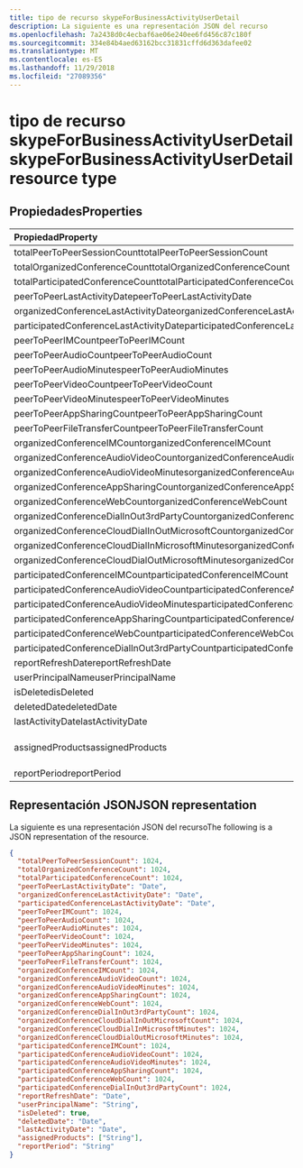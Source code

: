 ```yaml
---
title: tipo de recurso skypeForBusinessActivityUserDetail
description: La siguiente es una representación JSON del recurso
ms.openlocfilehash: 7a2438d0c4ecbaf6ae06e240ee6fd456c87c180f
ms.sourcegitcommit: 334e84b4aed63162bcc31831cffd6d363dafee02
ms.translationtype: MT
ms.contentlocale: es-ES
ms.lasthandoff: 11/29/2018
ms.locfileid: "27089356"
---
```

# <a name="skypeforbusinessactivityuserdetail-resource-type"></a><span data-ttu-id="9d471-103">tipo de recurso skypeForBusinessActivityUserDetail</span><span class="sxs-lookup"><span data-stu-id="9d471-103">skypeForBusinessActivityUserDetail resource type</span></span>

## <a name="properties"></a><span data-ttu-id="9d471-104">Propiedades</span><span class="sxs-lookup"><span data-stu-id="9d471-104">Properties</span></span>

| <span data-ttu-id="9d471-105">Propiedad</span><span class="sxs-lookup"><span data-stu-id="9d471-105">Property</span></span>                                 | <span data-ttu-id="9d471-106">Tipo</span><span class="sxs-lookup"><span data-stu-id="9d471-106">Type</span></span>              |
| :--------------------------------------- | :---------------- |
| <span data-ttu-id="9d471-107">totalPeerToPeerSessionCount</span><span class="sxs-lookup"><span data-stu-id="9d471-107">totalPeerToPeerSessionCount</span></span>              | <span data-ttu-id="9d471-108">Int64</span><span class="sxs-lookup"><span data-stu-id="9d471-108">Int64</span></span>             |
| <span data-ttu-id="9d471-109">totalOrganizedConferenceCount</span><span class="sxs-lookup"><span data-stu-id="9d471-109">totalOrganizedConferenceCount</span></span>            | <span data-ttu-id="9d471-110">Int64</span><span class="sxs-lookup"><span data-stu-id="9d471-110">Int64</span></span>             |
| <span data-ttu-id="9d471-111">totalParticipatedConferenceCount</span><span class="sxs-lookup"><span data-stu-id="9d471-111">totalParticipatedConferenceCount</span></span>         | <span data-ttu-id="9d471-112">Int64</span><span class="sxs-lookup"><span data-stu-id="9d471-112">Int64</span></span>             |
| <span data-ttu-id="9d471-113">peerToPeerLastActivityDate</span><span class="sxs-lookup"><span data-stu-id="9d471-113">peerToPeerLastActivityDate</span></span>               | <span data-ttu-id="9d471-114">Fecha</span><span class="sxs-lookup"><span data-stu-id="9d471-114">Date</span></span>              |
| <span data-ttu-id="9d471-115">organizedConferenceLastActivityDate</span><span class="sxs-lookup"><span data-stu-id="9d471-115">organizedConferenceLastActivityDate</span></span>      | <span data-ttu-id="9d471-116">Fecha</span><span class="sxs-lookup"><span data-stu-id="9d471-116">Date</span></span>              |
| <span data-ttu-id="9d471-117">participatedConferenceLastActivityDate</span><span class="sxs-lookup"><span data-stu-id="9d471-117">participatedConferenceLastActivityDate</span></span>   | <span data-ttu-id="9d471-118">Fecha</span><span class="sxs-lookup"><span data-stu-id="9d471-118">Date</span></span>              |
| <span data-ttu-id="9d471-119">peerToPeerIMCount</span><span class="sxs-lookup"><span data-stu-id="9d471-119">peerToPeerIMCount</span></span>                        | <span data-ttu-id="9d471-120">Int64</span><span class="sxs-lookup"><span data-stu-id="9d471-120">Int64</span></span>             |
| <span data-ttu-id="9d471-121">peerToPeerAudioCount</span><span class="sxs-lookup"><span data-stu-id="9d471-121">peerToPeerAudioCount</span></span>                     | <span data-ttu-id="9d471-122">Int64</span><span class="sxs-lookup"><span data-stu-id="9d471-122">Int64</span></span>             |
| <span data-ttu-id="9d471-123">peerToPeerAudioMinutes</span><span class="sxs-lookup"><span data-stu-id="9d471-123">peerToPeerAudioMinutes</span></span>                   | <span data-ttu-id="9d471-124">Int64</span><span class="sxs-lookup"><span data-stu-id="9d471-124">Int64</span></span>             |
| <span data-ttu-id="9d471-125">peerToPeerVideoCount</span><span class="sxs-lookup"><span data-stu-id="9d471-125">peerToPeerVideoCount</span></span>                     | <span data-ttu-id="9d471-126">Int64</span><span class="sxs-lookup"><span data-stu-id="9d471-126">Int64</span></span>             |
| <span data-ttu-id="9d471-127">peerToPeerVideoMinutes</span><span class="sxs-lookup"><span data-stu-id="9d471-127">peerToPeerVideoMinutes</span></span>                   | <span data-ttu-id="9d471-128">Int64</span><span class="sxs-lookup"><span data-stu-id="9d471-128">Int64</span></span>             |
| <span data-ttu-id="9d471-129">peerToPeerAppSharingCount</span><span class="sxs-lookup"><span data-stu-id="9d471-129">peerToPeerAppSharingCount</span></span>                | <span data-ttu-id="9d471-130">Int64</span><span class="sxs-lookup"><span data-stu-id="9d471-130">Int64</span></span>             |
| <span data-ttu-id="9d471-131">peerToPeerFileTransferCount</span><span class="sxs-lookup"><span data-stu-id="9d471-131">peerToPeerFileTransferCount</span></span>              | <span data-ttu-id="9d471-132">Int64</span><span class="sxs-lookup"><span data-stu-id="9d471-132">Int64</span></span>             |
| <span data-ttu-id="9d471-133">organizedConferenceIMCount</span><span class="sxs-lookup"><span data-stu-id="9d471-133">organizedConferenceIMCount</span></span>               | <span data-ttu-id="9d471-134">Int64</span><span class="sxs-lookup"><span data-stu-id="9d471-134">Int64</span></span>             |
| <span data-ttu-id="9d471-135">organizedConferenceAudioVideoCount</span><span class="sxs-lookup"><span data-stu-id="9d471-135">organizedConferenceAudioVideoCount</span></span>       | <span data-ttu-id="9d471-136">Int64</span><span class="sxs-lookup"><span data-stu-id="9d471-136">Int64</span></span>             |
| <span data-ttu-id="9d471-137">organizedConferenceAudioVideoMinutes</span><span class="sxs-lookup"><span data-stu-id="9d471-137">organizedConferenceAudioVideoMinutes</span></span>     | <span data-ttu-id="9d471-138">Int64</span><span class="sxs-lookup"><span data-stu-id="9d471-138">Int64</span></span>             |
| <span data-ttu-id="9d471-139">organizedConferenceAppSharingCount</span><span class="sxs-lookup"><span data-stu-id="9d471-139">organizedConferenceAppSharingCount</span></span>       | <span data-ttu-id="9d471-140">Int64</span><span class="sxs-lookup"><span data-stu-id="9d471-140">Int64</span></span>             |
| <span data-ttu-id="9d471-141">organizedConferenceWebCount</span><span class="sxs-lookup"><span data-stu-id="9d471-141">organizedConferenceWebCount</span></span>              | <span data-ttu-id="9d471-142">Int64</span><span class="sxs-lookup"><span data-stu-id="9d471-142">Int64</span></span>             |
| <span data-ttu-id="9d471-143">organizedConferenceDialInOut3rdPartyCount</span><span class="sxs-lookup"><span data-stu-id="9d471-143">organizedConferenceDialInOut3rdPartyCount</span></span> | <span data-ttu-id="9d471-144">Int64</span><span class="sxs-lookup"><span data-stu-id="9d471-144">Int64</span></span>             |
| <span data-ttu-id="9d471-145">organizedConferenceCloudDialInOutMicrosoftCount</span><span class="sxs-lookup"><span data-stu-id="9d471-145">organizedConferenceCloudDialInOutMicrosoftCount</span></span> | <span data-ttu-id="9d471-146">Int64</span><span class="sxs-lookup"><span data-stu-id="9d471-146">Int64</span></span>             |
| <span data-ttu-id="9d471-147">organizedConferenceCloudDialInMicrosoftMinutes</span><span class="sxs-lookup"><span data-stu-id="9d471-147">organizedConferenceCloudDialInMicrosoftMinutes</span></span> | <span data-ttu-id="9d471-148">Int64</span><span class="sxs-lookup"><span data-stu-id="9d471-148">Int64</span></span>             |
| <span data-ttu-id="9d471-149">organizedConferenceCloudDialOutMicrosoftMinutes</span><span class="sxs-lookup"><span data-stu-id="9d471-149">organizedConferenceCloudDialOutMicrosoftMinutes</span></span> | <span data-ttu-id="9d471-150">Int64</span><span class="sxs-lookup"><span data-stu-id="9d471-150">Int64</span></span>             |
| <span data-ttu-id="9d471-151">participatedConferenceIMCount</span><span class="sxs-lookup"><span data-stu-id="9d471-151">participatedConferenceIMCount</span></span>           | <span data-ttu-id="9d471-152">Int64</span><span class="sxs-lookup"><span data-stu-id="9d471-152">Int64</span></span>             |
| <span data-ttu-id="9d471-153">participatedConferenceAudioVideoCount</span><span class="sxs-lookup"><span data-stu-id="9d471-153">participatedConferenceAudioVideoCount</span></span>   | <span data-ttu-id="9d471-154">Int64</span><span class="sxs-lookup"><span data-stu-id="9d471-154">Int64</span></span>             |
| <span data-ttu-id="9d471-155">participatedConferenceAudioVideoMinutes</span><span class="sxs-lookup"><span data-stu-id="9d471-155">participatedConferenceAudioVideoMinutes</span></span> | <span data-ttu-id="9d471-156">Int64</span><span class="sxs-lookup"><span data-stu-id="9d471-156">Int64</span></span>             |
| <span data-ttu-id="9d471-157">participatedConferenceAppSharingCount</span><span class="sxs-lookup"><span data-stu-id="9d471-157">participatedConferenceAppSharingCount</span></span>   | <span data-ttu-id="9d471-158">Int64</span><span class="sxs-lookup"><span data-stu-id="9d471-158">Int64</span></span>             |
| <span data-ttu-id="9d471-159">participatedConferenceWebCount</span><span class="sxs-lookup"><span data-stu-id="9d471-159">participatedConferenceWebCount</span></span>          | <span data-ttu-id="9d471-160">Int64</span><span class="sxs-lookup"><span data-stu-id="9d471-160">Int64</span></span>             |
| <span data-ttu-id="9d471-161">participatedConferenceDialInOut3rdPartyCount</span><span class="sxs-lookup"><span data-stu-id="9d471-161">participatedConferenceDialInOut3rdPartyCount</span></span> | <span data-ttu-id="9d471-162">Int64</span><span class="sxs-lookup"><span data-stu-id="9d471-162">Int64</span></span>             |
| <span data-ttu-id="9d471-163">reportRefreshDate</span><span class="sxs-lookup"><span data-stu-id="9d471-163">reportRefreshDate</span></span>                        | <span data-ttu-id="9d471-164">Fecha</span><span class="sxs-lookup"><span data-stu-id="9d471-164">Date</span></span>              |
| <span data-ttu-id="9d471-165">userPrincipalName</span><span class="sxs-lookup"><span data-stu-id="9d471-165">userPrincipalName</span></span>                        | <span data-ttu-id="9d471-166">String</span><span class="sxs-lookup"><span data-stu-id="9d471-166">String</span></span>            |
| <span data-ttu-id="9d471-167">isDeleted</span><span class="sxs-lookup"><span data-stu-id="9d471-167">isDeleted</span></span>                                | <span data-ttu-id="9d471-168">Booleano</span><span class="sxs-lookup"><span data-stu-id="9d471-168">Boolean</span></span>           |
| <span data-ttu-id="9d471-169">deletedDate</span><span class="sxs-lookup"><span data-stu-id="9d471-169">deletedDate</span></span>                              | <span data-ttu-id="9d471-170">Fecha</span><span class="sxs-lookup"><span data-stu-id="9d471-170">Date</span></span>              |
| <span data-ttu-id="9d471-171">lastActivityDate</span><span class="sxs-lookup"><span data-stu-id="9d471-171">lastActivityDate</span></span>                         | <span data-ttu-id="9d471-172">Fecha</span><span class="sxs-lookup"><span data-stu-id="9d471-172">Date</span></span>              |
| <span data-ttu-id="9d471-173">assignedProducts</span><span class="sxs-lookup"><span data-stu-id="9d471-173">assignedProducts</span></span>                         | <span data-ttu-id="9d471-174">Colección String</span><span class="sxs-lookup"><span data-stu-id="9d471-174">String collection</span></span> |
| <span data-ttu-id="9d471-175">reportPeriod</span><span class="sxs-lookup"><span data-stu-id="9d471-175">reportPeriod</span></span>                             | <span data-ttu-id="9d471-176">String</span><span class="sxs-lookup"><span data-stu-id="9d471-176">String</span></span>            |

## <a name="json-representation"></a><span data-ttu-id="9d471-177">Representación JSON</span><span class="sxs-lookup"><span data-stu-id="9d471-177">JSON representation</span></span>

<span data-ttu-id="9d471-178">La siguiente es una representación JSON del recurso</span><span class="sxs-lookup"><span data-stu-id="9d471-178">The following is a JSON representation of the resource.</span></span>

<!-- {
  "blockType": "resource",
  "@odata.type": "microsoft.graph.skypeForBusinessActivityUserDetail"
} -->

```json
{
  "totalPeerToPeerSessionCount": 1024, 
  "totalOrganizedConferenceCount": 1024, 
  "totalParticipatedConferenceCount": 1024, 
  "peerToPeerLastActivityDate": "Date", 
  "organizedConferenceLastActivityDate": "Date", 
  "participatedConferenceLastActivityDate": "Date", 
  "peerToPeerIMCount": 1024, 
  "peerToPeerAudioCount": 1024, 
  "peerToPeerAudioMinutes": 1024, 
  "peerToPeerVideoCount": 1024, 
  "peerToPeerVideoMinutes": 1024, 
  "peerToPeerAppSharingCount": 1024, 
  "peerToPeerFileTransferCount": 1024, 
  "organizedConferenceIMCount": 1024, 
  "organizedConferenceAudioVideoCount": 1024, 
  "organizedConferenceAudioVideoMinutes": 1024, 
  "organizedConferenceAppSharingCount": 1024, 
  "organizedConferenceWebCount": 1024, 
  "organizedConferenceDialInOut3rdPartyCount": 1024, 
  "organizedConferenceCloudDialInOutMicrosoftCount": 1024, 
  "organizedConferenceCloudDialInMicrosoftMinutes": 1024, 
  "organizedConferenceCloudDialOutMicrosoftMinutes": 1024, 
  "participatedConferenceIMCount": 1024, 
  "participatedConferenceAudioVideoCount": 1024, 
  "participatedConferenceAudioVideoMinutes": 1024, 
  "participatedConferenceAppSharingCount": 1024, 
  "participatedConferenceWebCount": 1024, 
  "participatedConferenceDialInOut3rdPartyCount": 1024, 
  "reportRefreshDate": "Date", 
  "userPrincipalName": "String", 
  "isDeleted": true, 
  "deletedDate": "Date", 
  "lastActivityDate": "Date", 
  "assignedProducts": ["String"], 
  "reportPeriod": "String"
}
```
